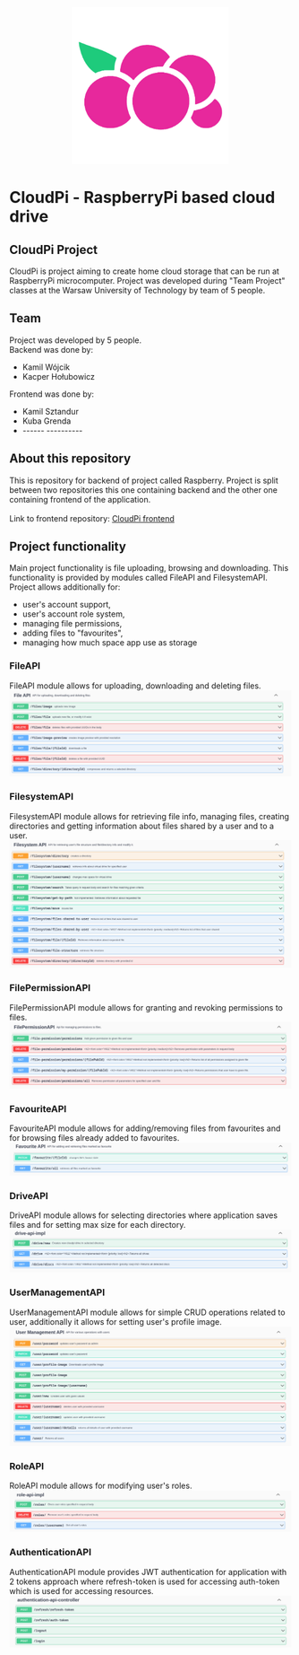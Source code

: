 <p align="center">
    <img src="readme/Logo.png" height="280" alt=""/>
</p>

# CloudPi - RaspberryPi based cloud drive
## CloudPi Project
CloudPi is project aiming to create home cloud storage that can be run at RaspberryPi
microcomputer. Project was developed during "Team Project" classes at the 
Warsaw University of Technology by team of 5 people.

## Team
Project was developed by 5 people.  
Backend was done by:
- Kamil Wójcik
- Kacper Hołubowicz

Frontend was done by:
- Kamil Sztandur
- Kuba Grenda
- \------ ----------

## About this repository
This is repository for backend of project called Raspberry. 
Project is split between two repositories this one containing backend and the other one containing
frontend of the application.
<br/><br/>
Link to frontend repository: 
<a href="https://github.com/KamilSztandur/CloudPi-clients">
    CloudPi frontend
</a>

## Project functionality
Main project functionality is file uploading, browsing and downloading. 
This functionality is provided by modules called FileAPI and FilesystemAPI.
Project allows additionally for:
- user's account support,
- user's account role system,
- managing file permissions,
- adding files to "favourites",
- managing how much space app use as storage

### FileAPI
FileAPI module allows for uploading, downloading and deleting files.
![](readme/FileAPI.png)

### FilesystemAPI
FilesystemAPI module allows for retrieving file info, managing files,
creating directories and getting information about files shared by a user and to a user.
![](readme/FilesystemAPI.png)

### FilePermissionAPI
FilePermissionAPI module allows for granting 
and revoking permissions to files.
![](readme/FilePermissionAPI.png)

### FavouriteAPI
FavouriteAPI module allows for adding/removing files from favourites and for
browsing files already added to favourites.
![](readme/FavouriteAPI.png)

### DriveAPI
DriveAPI module allows for selecting directories where application saves
files and for setting max size for each directory.
![](readme/DriveAPI.png)

### UserManagementAPI
UserManagementAPI module allows for simple CRUD operations related to user,
additionally it allows for setting user's profile image.
![](readme/UserManagementAPI.png)

### RoleAPI
RoleAPI module allows for modifying user's roles.
![](readme/RoleAPI.png)


### AuthenticationAPI
AuthenticationAPI module provides JWT authentication for application with 
2 tokens approach where refresh-token is used for accessing auth-token which is 
used for accessing resources.
![](readme/AuthenticationAPI.png)



